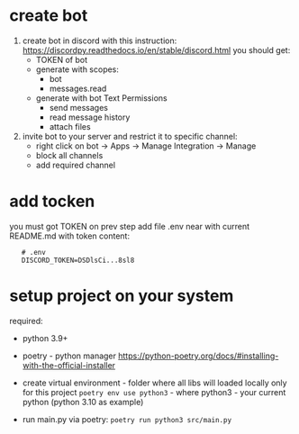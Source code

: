 # create bot
1. create bot in discord with this instruction:
   https://discordpy.readthedocs.io/en/stable/discord.html
   you should get:
      * TOKEN of bot
      * generate with scopes:
         * bot
         * messages.read
      * generate with bot Text Permissions
         * send messages
         * read message history
         * attach files
2. invite bot to your server and restrict it to specific channel:
   * right click on bot -> Apps -> Manage Integration -> Manage
   * block all channels
   * add required channel

# add tocken
   you must got TOKEN on prev step
   add file .env near with current README.md with token content:
   ```
      # .env
      DISCORD_TOKEN=DSDlsCi...8sl8
   ```

# setup project on your system
required: 
   * python 3.9+
   * poetry - python manager
      https://python-poetry.org/docs/#installing-with-the-official-installer

* create virtual environment - folder where all libs will loaded locally only for this project `poetry env use python3` - where python3 - your current python (python 3.10 as example)
* run main.py via poetry: `poetry run python3 src/main.py`